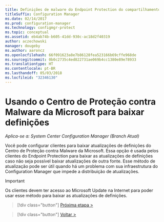 ```yaml
---
title: Definições de malware do Endpoint Protection do compartilhamento de rede
titleSuffix: Configuration Manager
ms.date: 02/14/2017
ms.prod: configuration-manager
ms.technology: configmgr-protect
ms.topic: conceptual
ms.assetid: eb4ab74b-b605-41dd-930c-ac18d2f40319
author: aczechowski
manager: dougeby
ms.author: aaroncz
ms.openlocfilehash: 66f091623a8e7b86128fea523166b69cffe968de
ms.sourcegitcommit: 0b0c2735c4ed822731ae069b4cc1380e89e78933
ms.translationtype: HT
ms.contentlocale: pt-BR
ms.lasthandoff: 05/03/2018
ms.locfileid: "32346130"
---
```

# <a name="using-the-microsoft-malware-protection-center-to-download-definitions"></a>Usando o Centro de Proteção contra Malware da Microsoft para baixar definições

*Aplica-se a: System Center Configuration Manager (Branch Atual)*

 Você pode configurar clientes para baixar atualizações de definições do Centro de Proteção contra Malware da Microsoft. Essa opção é usada pelos clientes do Endpoint Protection para baixar as atualizações de definições caso não seja possível baixar atualizações de outra fonte. Esse método de atualização pode ser útil quando há um problema com sua infraestrutura do Configuration Manager que impede a distribuição de atualizações.

> [!IMPORTANT]
>  Os clientes devem ter acesso ao Microsoft Update na Internet para poder usar esse método para baixar as atualizações de definições.


> [!div class="button"]
[Próxima etapa >](endpoint-antimalware-policies.md)

> [!div class="button"]
[Voltar >](endpoint-configure-alerts.md)
